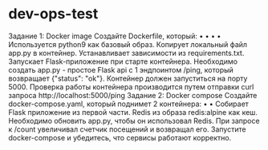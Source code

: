 # dev-ops-test

Задание 1: Docker image
Создайте Dockerfile, который:
•
•
•
•
Используется python9 как базовый образ.
Копирует локальный файл app.py в контейнер.
Устанавливает зависимости из requirements.txt.
Запускает Flask-приложение при старте контейнера.
Необходимо создать app.py - простое Flask api с 1 эндпоинтом /ping, который возвращает {"status":
"ok"}.
Контейнер должен запуститься на порту 5000. Проверка работы контейнера производится путем
отправки curl запроса http://localhost:5000/ping
Задание 2: Docker compose
Создайте docker-compose.yaml, который поднимет 2 контейнера:
•
•
Собирает Flask приложение из первой части.
Redis из образа redis:alpine как кеш.
Необходимо обновить app.py, чтобы он использовал Redis.
При запросе к /count увеличивал счетчик посещений и возвращал его.
Запустите docker-compose и убедитесь, что сервисы работают корректно.
